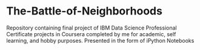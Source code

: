 # The-Battle-of-Neighborhoods
Repository containing final project of IBM Data Science Professional Certificate projects in Coursera completed by me for academic, self learning, and hobby purposes. Presented in the form of iPython Notebooks
